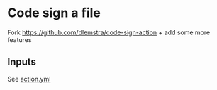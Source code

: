 # Code sign a file

Fork https://github.com/dlemstra/code-sign-action + add some more features

## Inputs

See [action.yml](https://github.com/phuonghuynh/code-sign-action/blob/master/action.yml)
